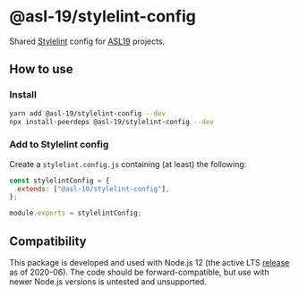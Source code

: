 # @asl-19/stylelint-config

Shared [Stylelint](https://stylelint.io/) config for [ASL19](https://asl19.org/) projects.

## How to use

### Install

```sh
yarn add @asl-19/stylelint-config --dev
npx install-peerdeps @asl-19/stylelint-config --dev
```

### Add to Stylelint config

Create a `stylelint.config.js` containing (at least) the following:

```js
const stylelintConfig = {
  extends: ["@asl-19/stylelint-config"],
};

module.exports = stylelintConfig;
```

## Compatibility

This package is developed and used with Node.js 12 (the active LTS [release](https://nodejs.org/en/about/releases/) as of 2020-06). The code should be forward-compatible, but use with newer Node.js versions is untested and unsupported.
